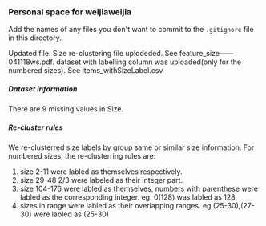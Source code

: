 ### Personal space for weijiaweijia

Add the names of any files you don't want to commit to the ```.gitignore``` file in this directory.


Updated file:
Size re-clustering file uplodeded. See feature_size——041118ws.pdf.
dataset with labelling column was uploaded(only for the numbered sizes).  See items_withSizeLabel.csv 

##### Dataset information #####################
There are 9 missing values in Size.

##### Re-cluster rules #########################

We re-clusterred size labels by group same or similar size information.
For numbered sizes, the re-clusterring rules are:
1. size 2-11 were labled as themselves respectively.
2. size 29-48 2/3 were labeled as their integer part.
3. size 104-176 were labled as themselves, numbers with parenthese were labled as the corresponding integer. eg. 0(128) was labled as 128.
4. sizes in range were labled as their overlapping ranges. eg.(25-30),(27-30) were labled as (25-30)


